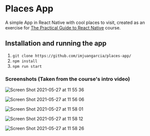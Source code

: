 # Places App

A simple App in React Native with cool places to visit, created as an exercise for [The Practical Guide to React Native](https://www.udemy.com/course/react-native-the-practical-guide/) course.

## Installation and running the app

1. `git clone https://github.com/imjuangarcia/places-app/`
2. `npm install`
3. `npm run start`

### Screenshots (Taken from the course's intro video)

![Screen Shot 2021-05-27 at 11 55 36](https://user-images.githubusercontent.com/34423371/119849767-49cda680-bee3-11eb-950e-0f789f021d2e.png)

![Screen Shot 2021-05-27 at 11 56 06](https://user-images.githubusercontent.com/34423371/119849772-4a663d00-bee3-11eb-8779-5f7c6ac3369f.png)

![Screen Shot 2021-05-27 at 11 58 01](https://user-images.githubusercontent.com/34423371/119849753-45a18900-bee3-11eb-94ba-3d7056ebfc49.png)

![Screen Shot 2021-05-27 at 11 58 12](https://user-images.githubusercontent.com/34423371/119849755-463a1f80-bee3-11eb-9b93-95f6ab24109d.png)

![Screen Shot 2021-05-27 at 11 58 26](https://user-images.githubusercontent.com/34423371/119849760-46d2b600-bee3-11eb-9ee9-cd3642149030.png)
